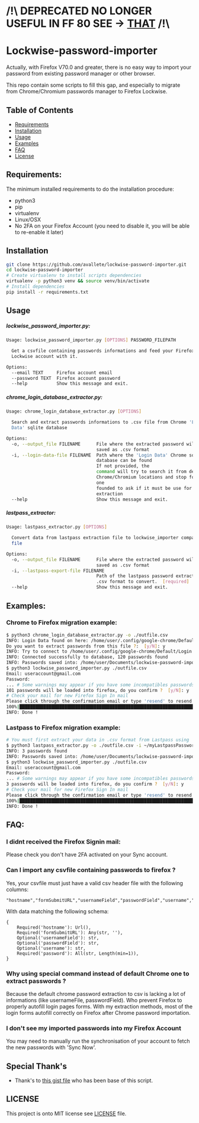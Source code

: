 # /!\ DEPRECATED NO LONGER USEFUL IN FF 80 SEE -> [THAT](https://discourse.mozilla.org/t/importing-credentials-from-other-sources/30045/43?u=avallete) /!\

# Lockwise-password-importer

Actually, with Firefox V70.0 and greater, there is no easy way to import your password from existing password manager or other browser.

This repo contain some scripts to fill this gap, and especially to migrate from Chrome/Chromium passwords manager to Firefox Lockwise. 

## Table of Contents

- [Requirements](#requirements)
- [Installation](#installation)
- [Usage](#usage)
- [Examples](#examples)
- [FAQ](#faq)
- [License](#license)


## Requirements:
The minimum installed requirements to do the installation procedure:
- python3
- pip
- virtualenv
- Linux/OSX
- No 2FA on your Firefox Account (you need to disable it, you will be able to re-enable it later)

## Installation

```sh
git clone https://github.com/avallete/lockwise-password-importer.git
cd lockwise-password-importer
# Create virtualenv to install scripts dependencies
virtualenv -p python3 venv && source venv/bin/activate
# Install dependencies
pip install -r requirements.txt
```

## Usage

##### lockwise_password_importer.py:
```bash
Usage: lockwise_password_importer.py [OPTIONS] PASSWORD_FILEPATH

  Get a csvfile containing passwords informations and feed your Firefox
  Lockwise account with it.

Options:
  --email TEXT     Firefox account email
  --password TEXT  Firefox account password
  --help           Show this message and exit.
```

##### chrome_login_database_extractor.py:
```bash
Usage: chrome_login_database_extractor.py [OPTIONS]

  Search and extract passwords informations to .csv file from Chrome 'Login
  Data' sqlite database

Options:
  -o, --output_file FILENAME      File where the extracted password will be
                                  saved as .csv format
  -i, --login-data-file FILENAME  Path where the 'Login Data' Chrome sqlite
                                  database can be found
                                  If not provided, the
                                  command will try to search it from default
                                  Chrome/Chromium locations and stop for each
                                  one
                                  founded to ask if it must be use for
                                  extraction
  --help                          Show this message and exit.

```

##### lastpass_extractor:
```bash
Usage: lastpass_extractor.py [OPTIONS]

  Convert data from lastpass extraction file to lockwise_importer compatible
  file

Options:
  -o, --output_file FILENAME      File where the extracted password will be
                                  saved as .csv format
  -i, --lastpass-export-file FILENAME
                                  Path of the lastpass password extraction in
                                  .csv format to convert.  [required]
  --help                          Show this message and exit.
```

## Examples:

### Chrome to Firefox migration example:
```bash
$ python3 chrome_login_database_extractor.py -o ./outfile.csv
INFO: Login Data found on here: /home/user/.config/google-chrome/Default
Do you want to extract passwords from this file ?:  [y/N]: y
INFO: Try to connect to /home/user/.config/google-chrome/Default/Login Data database
INFO: Connected successfully to database, 120 passwords found
INFO: Passwords saved into: /home/user/Documents/lockwise-password-importer/outfile.csv
$ python3 lockwise_password_importer.py ./outfile.csv
Email: useraccount@gmail.com
Password:
... # Some warnings may appear if you have some incompatibles passwords for Firefox (missing password, invalid hostname url...) 
101 passwords will be loaded into firefox, do you confirm ?  [y/N]: y
# Check your mail for new Firefox Sign In mail
Please click through the confirmation email or type 'resend' to resend the mail or 'c' to continue: c
100%|█████████████████████████████████████████████████████████████████████| 101/101 [00:00<00:00,  1.01it/s]
INFO: Done !
```

### Lastpass to Firefox migration example:

```bash
# You must first extract your data in .csv format from Lastpass using 'export' feature from Lastpass.
$ python3 lastpass_extractor.py -o ./outfile.csv -i ~/myLastpassPasswords.csv
INFO: 3 passwords found
INFO: Passwords saved into: /home/user/Documents/lockwise-password-importer/outfile.csv
$ python3 lockwise_password_importer.py ./outfile.csv
Email: useraccount@gmail.com
Password:
... # Some warnings may appear if you have some incompatibles passwords for Firefox (missing password, invalid hostname url...) 
3 passwords will be loaded into firefox, do you confirm ?  [y/N]: y
# Check your mail for new Firefox Sign In mail
Please click through the confirmation email or type 'resend' to resend the mail or 'c' to continue: c
100%|█████████████████████████████████████████████████████████████████████| 3/3 [00:00<00:00,  1.01it/s]
INFO: Done !
``` 

## FAQ:

### I didnt received the Firefox Signin mail:
Please check you don't have 2FA activated on your Sync account.

### Can I import any csvfile containing passwords to firefox ?
Yes, your csvfile must just have a valid csv header file with the following columns:
```csv
"hostname","formSubmitURL","usernameField","passwordField","username","password"
```

With data matching the following schema:
```text
{
    Required('hostname'): Url(),
    Required('formSubmitURL'): Any(str, ''),
    Optional('usernameField'): str,
    Optional('passwordField'): str,
    Optional('username'): str,
    Required('password'): All(str, Length(min=1)),
}
```

### Why using special command instead of default Chrome one to extract passwords ?
Because the default chrome password extraction to csv is lacking a lot of informations (like usernameFile, passwordField).
Who prevent Firefox to properly autofill login pages forms. With my extraction methods, most of the login forms autofill correctly on Firefox after Chrome password importation.


### I don't see my imported passwords into my Firefox Account
You may need to manually run the synchronisation of your account to fetch the new passwords with 'Sync Now'.


## Special Thank's
- Thank's to [this gist file](https://gist.github.com/rfk/916d9ca684f862b1c1030c685a5a4d19) who has been base of this script.

## LICENSE
This project is onto MIT license see [LICENSE](./LICENSE) file.
